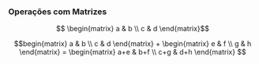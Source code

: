 ### <b>Operações com Matrizes</b>

```math
 \begin{matrix} a & b \\ c & d \end{matrix}
```


```math
begin{matrix} a & b \\ c & d \end{matrix} + \begin{matrix} e & f \\ g &  h \end{matrix} = \begin{matrix} a+e & b+f \\ c+g & d+h  \end{matrix} 
```

